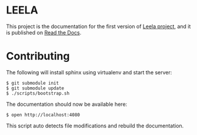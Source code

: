 LEELA
=====

This project is the documentation for the first version of
[Leela project](https://github.com/locaweb/leela), and it is published on
[Read the Docs](http://leela.rtfd.org/).

Contributing
============

The following will install sphinx using virtualenv and start the
server:

    $ git submodule init
    $ git submodule update
    $ ./scripts/bootstrap.sh

The documentation should now be available here:

    $ open http://localhost:4080

This script auto detects file modifications and rebuild the
documentation.
